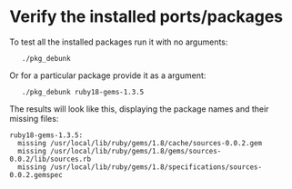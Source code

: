 Verify the installed ports/packages
======================================

To test all the installed packages run it with no arguments:


       ./pkg_debunk


Or for a particular package provide it as a argument:


       ./pkg_debunk ruby18-gems-1.3.5


The results will look like this, displaying the package names and
their missing files:

    ruby18-gems-1.3.5:
      missing /usr/local/lib/ruby/gems/1.8/cache/sources-0.0.2.gem
      missing /usr/local/lib/ruby/gems/1.8/gems/sources-0.0.2/lib/sources.rb
      missing /usr/local/lib/ruby/gems/1.8/specifications/sources-0.0.2.gemspec




